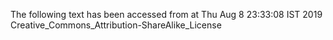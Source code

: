 The following text has been accessed from at Thu Aug 8 23:33:08 IST 2019
Creative_Commons_Attribution-ShareAlike_License
